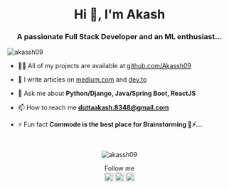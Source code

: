 <h1 align="center">Hi 👋, I'm Akash </h1>
<h3 align="center">A passionate Full Stack Developer and an ML enthusiast...</h3>
<p align="left"> <img src="https://komarev.com/ghpvc/?username=akassh09" alt="akassh09" /> </p>

- 👨‍💻 All of my projects are available at [github.com/Akassh09](github.com/Akassh09)

- 📝 I write articles on [medium.com](medium.com) and [dev.to](dev.to)

- 💬 Ask me about **Python/Django, Java/Spring Boot, ReactJS**

- 📫 How to reach me **duttaakash.8348@gmail.com**

- ⚡ Fun fact **Commode is the best place for Brainstorming 🧠⚡...**


<p align="left"></p><br><p align="center"> <img src="https://github-readme-stats.vercel.app/api?username=akassh09&show_icons=true" alt="akassh09" /> </p> 

<p align="center">
<h> Follow me </h><br>
<a href="https://twitter.com/akassh09" target="_blank"><img align="center" src="https://cdn.jsdelivr.net/npm/simple-icons@3.0.1/icons/twitter.svg" alt="akassh09" height="20" width="20" /></a>
<a href="https://linkedin.com/in/akassh09" target="_blank"><img align="center" src="https://cdn.jsdelivr.net/npm/simple-icons@3.0.1/icons/linkedin.svg" alt="akassh09" height="20" width="20" /></a>
<a href="https://instagram.com/akassh09" target="_blank"><img align="center" src="https://cdn.jsdelivr.net/npm/simple-icons@3.0.1/icons/instagram.svg" alt="akassh09" height="20" width="20" /></a>
</p>
